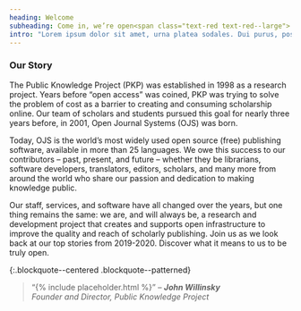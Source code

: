 ```yaml
---
heading: Welcome
subheading: Come in, we’re open<span class="text-red text-red--large">.</span>
intro: "Lorem ipsum dolor sit amet, urna platea sodales. Dui purus, posuere in lobortis, auctor sit eget."
---
```

### Our Story
The Public Knowledge Project (PKP) was established in 1998 as a research project. Years before “open access” was coined, PKP was trying to solve the problem of cost as a barrier to creating and consuming scholarship online. Our team of scholars and students pursued this goal for nearly three years before, in 2001, Open Journal Systems (OJS) was born.

Today, OJS is the world’s most widely used open source (free) publishing software, available in more than 25 languages. We owe this success to our contributors – past, present, and future – whether they be librarians, software developers, translators, editors, scholars, and many more from around the world who share our passion and dedication to making knowledge public.  

Our staff, services, and software have all changed over the years, but one thing remains the same: we are, and will always be, a research and development project that creates and supports open infrastructure to improve the quality and reach of scholarly publishing. Join us as we look back at our top stories from 2019-2020. Discover what it means to us to be truly open.

{:.blockquote--centered .blockquote--patterned}
> “{% include placeholder.html %}” <cite>&ndash; **John Willinsky**  <br/>Founder and Director, Public Knowledge Project</cite>
